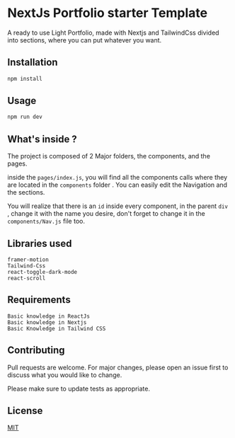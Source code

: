 # NextJs Portfolio starter Template

A ready to use Light Portfolio, made with Nextjs and TailwindCss
divided into sections, where you can put whatever you want.

## Installation

```bash
npm install
```

## Usage

```bash
npm run dev
```
## What's inside ?
The project is composed of 2 Major folders, the components, and the pages.

inside the `pages/index.js`, you will find all the components calls where they are located in the `components` folder .
You can easily edit the Navigation and the sections.

You will realize that there is an `id` inside every component, in the parent `div` , change it with the name you desire, don't forget to change it in the `components/Nav.js` file too.

## Libraries used 
```
framer-motion
Tailwind-Css
react-toggle-dark-mode
react-scroll
```
## Requirements
```
Basic knowledge in ReactJs
Basic knowledge in Nextjs
Basic Knowledge in Tailwind CSS
```

## Contributing
Pull requests are welcome. For major changes, please open an issue first to discuss what you would like to change.

Please make sure to update tests as appropriate.

## License
[MIT](https://choosealicense.com/licenses/mit/)